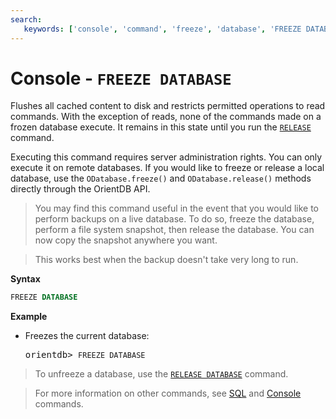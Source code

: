 ```yaml
---
search:
   keywords: ['console', 'command', 'freeze', 'database', 'FREEZE DATABASE']
---
```


# Console - `FREEZE DATABASE`

Flushes all cached content to disk and restricts permitted operations to read commands.  With the exception of reads, none of the commands made on a frozen database execute.  It remains in this state until you run the [`RELEASE`](Console-Command-Release-Db.md) command.

Executing this command requires server administration rights.  You can only execute it on remote databases.  If you would like to freeze or release a local database, use the `ODatabase.freeze()` and `ODatabase.release()` methods directly through the OrientDB API.

>You may find this command useful in the event that you would like to perform backups on a live database.  To do so, freeze the database, perform a file system snapshot, then release the database.  You can now copy the snapshot anywhere you want.  

>This works best when the backup doesn't take very long to run.

**Syntax**

```sql
FREEZE DATABASE
```

**Example**

- Freezes the current database:
 
  <pre>
  orientdb> <code class='lang-sql userinput'>FREEZE DATABASE</code>
  </pre>

>To unfreeze a database, use the [`RELEASE DATABASE`](Console-Command-Release-Db.md) command.

>For more information on other commands, see [SQL](SQL.md) and [Console](Console-Commands.md) commands.

